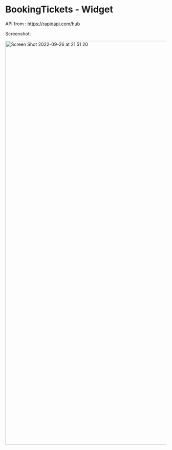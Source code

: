 # BookingTickets - Widget

API from : https://rapidapi.com/hub

Screenshot:

<img width="1256" alt="Screen Shot 2022-09-26 at 21 51 20" src="https://user-images.githubusercontent.com/22468442/192294086-6fe991b4-4487-40aa-ba28-8cfddaf76069.png">
